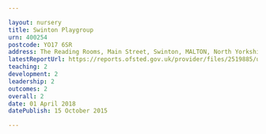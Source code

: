 ```yaml
---

layout: nursery
title: Swinton Playgroup
urn: 400254
postcode: YO17 6SR
address: The Reading Rooms, Main Street, Swinton, MALTON, North Yorkshire, YO17 6SR
latestReportUrl: https://reports.ofsted.gov.uk/provider/files/2519885/urn/400254.pdf
teaching: 2
development: 2
leadership: 2
outcomes: 2
overall: 2
date: 01 April 2018 
datePublish: 15 October 2015

---
```

